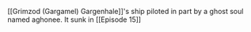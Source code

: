 
[[Grimzod (Gargamel) Gargenhale]]'s ship piloted in part by a ghost soul named aghonee. It sunk in [[Episode 15]]